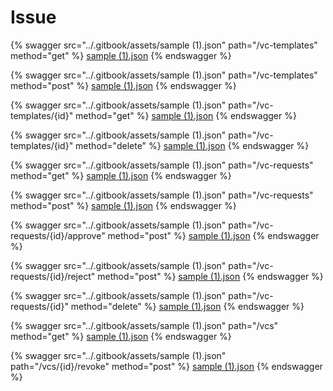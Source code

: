 # Issue

{% swagger src="../.gitbook/assets/sample (1).json" path="/vc-templates" method="get" %}
[sample (1).json](<../.gitbook/assets/sample (1).json>)
{% endswagger %}

{% swagger src="../.gitbook/assets/sample (1).json" path="/vc-templates" method="post" %}
[sample (1).json](<../.gitbook/assets/sample (1).json>)
{% endswagger %}

{% swagger src="../.gitbook/assets/sample (1).json" path="/vc-templates/{id}" method="get" %}
[sample (1).json](<../.gitbook/assets/sample (1).json>)
{% endswagger %}

{% swagger src="../.gitbook/assets/sample (1).json" path="/vc-templates/{id}" method="delete" %}
[sample (1).json](<../.gitbook/assets/sample (1).json>)
{% endswagger %}

{% swagger src="../.gitbook/assets/sample (1).json" path="/vc-requests" method="get" %}
[sample (1).json](<../.gitbook/assets/sample (1).json>)
{% endswagger %}

{% swagger src="../.gitbook/assets/sample (1).json" path="/vc-requests" method="post" %}
[sample (1).json](<../.gitbook/assets/sample (1).json>)
{% endswagger %}

{% swagger src="../.gitbook/assets/sample (1).json" path="/vc-requests/{id}/approve" method="post" %}
[sample (1).json](<../.gitbook/assets/sample (1).json>)
{% endswagger %}

{% swagger src="../.gitbook/assets/sample (1).json" path="/vc-requests/{id}/reject" method="post" %}
[sample (1).json](<../.gitbook/assets/sample (1).json>)
{% endswagger %}

{% swagger src="../.gitbook/assets/sample (1).json" path="/vc-requests/{id}" method="delete" %}
[sample (1).json](<../.gitbook/assets/sample (1).json>)
{% endswagger %}

{% swagger src="../.gitbook/assets/sample (1).json" path="/vcs" method="get" %}
[sample (1).json](<../.gitbook/assets/sample (1).json>)
{% endswagger %}

{% swagger src="../.gitbook/assets/sample (1).json" path="/vcs/{id}/revoke" method="post" %}
[sample (1).json](<../.gitbook/assets/sample (1).json>)
{% endswagger %}
